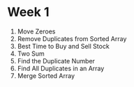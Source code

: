 # Week 1
1. Move Zeroes
2. Remove Duplicates from Sorted Array
3. Best Time to Buy and Sell Stock
4. Two Sum
5. Find the Duplicate Number
6. Find All Duplicates in an Array
7. Merge Sorted Array
